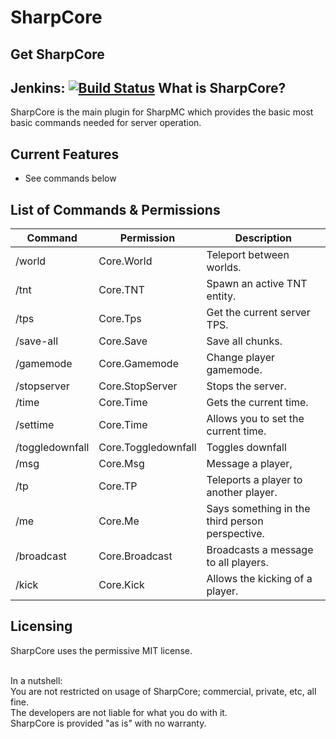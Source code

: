 # SharpCore

Get SharpCore
----------------
Jenkins:
[![Build Status](http://84.200.222.238:8080/buildStatus/icon?job=Github.HurricanKai.SharpCore)](http://84.200.222.238:8080/job/Github.HurricanKai.SharpCore/)
What is SharpCore?
----------------
SharpCore is the main plugin for SharpMC which provides the basic most basic commands needed for server operation.

Current Features
-----------------
  - See commands below

List of Commands & Permissions
------------------------------

| Command               | Permission                      | Description                                     |
|-----------------------|---------------------------------|-------------------------------------------------|
| /world                | Core.World                      | Teleport between worlds.                        |
| /tnt                  | Core.TNT                        | Spawn an active TNT entity.                     |
| /tps                  | Core.Tps                        | Get the current server TPS.                     |
| /save-all             | Core.Save                       | Save all chunks.                                |
| /gamemode             | Core.Gamemode                   | Change player gamemode.                         |
| /stopserver           | Core.StopServer                 | Stops the server.                               |
| /time                 | Core.Time                       | Gets the current time.                          |
| /settime              | Core.Time                       | Allows you to set the current time.             |
| /toggledownfall       | Core.Toggledownfall             | Toggles downfall                                |
| /msg                  | Core.Msg                        | Message a player,                               |
| /tp                   | Core.TP                         | Teleports a player to another player.           |
| /me                   | Core.Me                         | Says something in the third person perspective. |
| /broadcast            | Core.Broadcast                  | Broadcasts a message to all players.            |
| /kick                 | Core.Kick                       | Allows the kicking of a player.                 |

Licensing
----------
SharpCore uses the permissive MIT license.<br><br>

In a nutshell:<br>
You are not restricted on usage of SharpCore; commercial, private, etc, all fine.<br>
The developers are not liable for what you do with it.<br>
SharpCore is provided "as is" with no warranty.<br>

